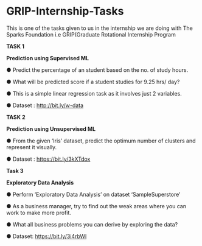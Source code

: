 # GRIP-Internship-Tasks
This is one of the tasks given to us in the internship we are doing with The Sparks Foundation i.e GRIP(Graduate Rotational Internship Program 

**TASK 1**

**Prediction using Supervised ML**

● Predict the percentage of an student based on the no. of study hours.

● What will be predicted score if a student studies for 9.25 hrs/ day?

● This is a simple linear regression task as it involves just 2 variables.

● Dataset : http://bit.ly/w-data

**TASK 2**

**Prediction using Unsupervised ML**

● From the given ‘Iris’ dataset, predict the optimum number of clusters and represent it visually.

● Dataset : https://bit.ly/3kXTdox

**Task 3**

**Exploratory Data Analysis**

● Perform ‘Exploratory Data Analysis’ on dataset ‘SampleSuperstore’

● As a business manager, try to find out the weak areas where you can work to make more profit.

● What all business problems you can derive by exploring the data?

● Dataset: https://bit.ly/3i4rbWl
